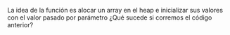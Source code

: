 La idea de la función es alocar un array en el heap e inicializar sus valores con el valor
pasado por parámetro ¿Qué sucede si corremos el código anterior?
